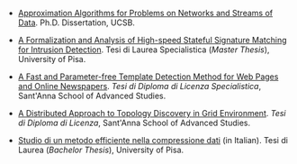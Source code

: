* [Approximation Algorithms for Problems on Networks and Streams of Data](papers/Dissertation.pdf). Ph.D. Dissertation, UCSB.

* [A Formalization and Analysis of High-speed Stateful Signature Matching for Intrusion Detection](papers/Master.pdf). Tesi di Laurea Specialistica (*Master Thesis*), University of Pisa.

* [A Fast and Parameter-free Template Detection Method for Web Pages and Online Newspapers](papers/Specialistica.pdf). *Tesi di Diploma di Licenza Specialistica*, Sant'Anna School of Advanced Studies. 

* [A Distributed Approach to Topology Discovery in Grid Environment](papers/Triennale.pdf). *Tesi di Diploma di Licenza*, Sant'Anna School of Advanced Studies.

* [Studio di un metodo efficiente nella compressione dati](papers/Bachelor.pdf) (in Italian). Tesi di Laurea (*Bachelor Thesis*), University of Pisa. 



